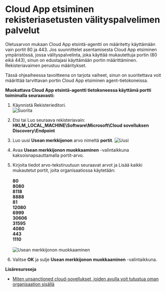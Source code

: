 <properties 
    pageTitle="Cloud välityspalvelimen palveluiden sovelluksen etsiminen rekisteriasetukset | Microsoft Azure" 
    description="Tässä ohjeaiheessa tavoitteena on tarjota vaiheet, sinun on suoritettava voit määrittää tarvittavan portin Cloud App etsiminen agent-tietokoneissa." 
    services="active-directory" 
    documentationCenter="" 
    authors="markusvi" 
    manager="femila"/>

<tags 
    ms.service="active-directory" 
    ms.workload="identity" 
    ms.tgt_pltfrm="na" 
    ms.devlang="na" 
    ms.topic="article" 
    ms.date="10/10/2016" 
    ms.author="markusvi"/>

# <a name="cloud-app-discovery-registry-settings-for-proxy-services"></a>Cloud App etsiminen rekisteriasetusten välityspalvelimen palvelut

Oletusarvon mukaan Cloud App etsintä-agentti on määritetty käyttämään vain portit 80 ja 443. Jos suunnittelet asentamisesta Cloud App etsiminen ympäristössä, jossa välityspalvelinta, joka käyttää mukautettuja portin (80 eikä 443), sinun on edustajasi käyttämään portin määrittäminen. Rekisteriavaimen perustuu määritykset.


Tässä ohjeaiheessa tavoitteena on tarjota vaiheet, sinun on suoritettava voit määrittää tarvittavan portin Cloud App etsiminen agent-tietokoneissa.



**Muokattava Cloud App etsintä-agentti tietokoneessa käyttämä portti toimimalla seuraavasti:**


1. Käynnistä Rekisterieditori. <br> ![Suorita](./media/active-directory-cloudappdiscovery-registry-settings-for-proxy-services/proxy01.png)

2. Etsi tai Luo seuraava rekisteriavain: <br> **HKLM_LOCAL_MACHINE\Software\Microsoft\Cloud sovelluksen Discovery\Endpoint** 

3. Luo uusi **Usean merkkijonon** arvo nimeltä **portit**. ![Uusi](./media/active-directory-cloudappdiscovery-registry-settings-for-proxy-services/proxy02.png)

4. Avaa **Usean merkkijonon muokkaaminen** -valintaikkuna kaksoisnapsauttamalla portit-arvo.


5. Kirjoita tiedot arvo-tekstiruutuun seuraavat arvot ja Lisää kaikki mukautetut portit, joita organisaatiossa käytetään: <br><br>
**80** <br>
**8080** <br>
**8118** <br>
**8888** <br>
**81** <br>
**12080** <br>
**6999** <br>
**30606** <br>
**31595** <br>
**4080** <br>
**443** <br>
**1110** <br><br>
![Usean merkkijonon muokkaaminen](./media/active-directory-cloudappdiscovery-registry-settings-for-proxy-services/proxy03.png)

6. Valitse **OK** ja sulje **Usean merkkijonon muokkaaminen** -valintaikkuna.



**Lisäresursseja**


* [Miten unsanctioned cloud-sovellukset, joiden avulla voit tutustua oman organisaation sisällä](active-directory-cloudappdiscovery-whatis.md) 


